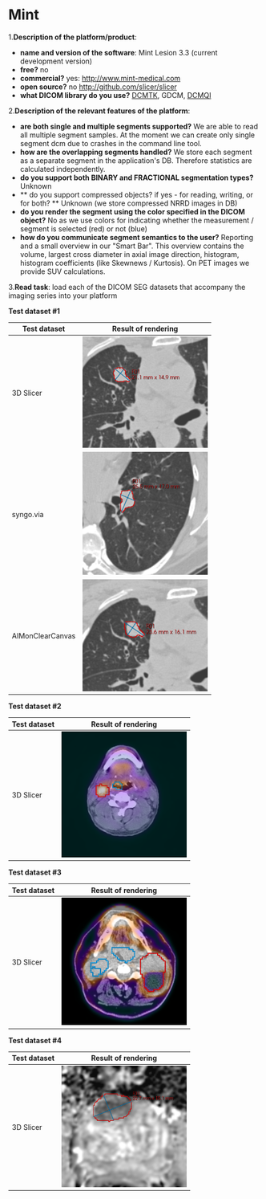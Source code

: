 # Mint

1.**Description of the platform/product**:
 * **name and version of the software**: Mint Lesion 3.3 (current development version)
 * **free?** no
 * **commercial?** yes: http://www.mint-medical.com
 * **open source?** no http://github.com/slicer/slicer
 * **what DICOM library do you use?** [DCMTK](http://dcmtk.org), GDCM, [DCMQI](http://github.com/qiicr/dcmqi)

2.**Description of the relevant features of the platform**: 
 * **are both single and multiple segments supported?** We are able to read all multiple segment samples. At the moment we can create only single segment dcm due to crashes in the command line tool.
 * **how are the overlapping segments handled?** We store each segment as a separate segment in the application's DB. Therefore statistics are calculated independently.
* **do you support both BINARY and FRACTIONAL segmentation types?**
Unknown
* ** do you support compressed objects? if yes - for reading, writing, or for both? **
Unknown (we store compressed NRRD images in DB)
* **do you render the segment using the color specified in the DICOM object?**
No as we use colors for indicating whether the measurement / segment is selected (red) or not (blue)
* **how do you communicate segment semantics to the user?**
Reporting and a small overview in our "Smart Bar". This overview contains the volume, largest cross diameter in axial image direction, histogram, histogram coefficients (like Skewnews / Kurtosis). On PET images we provide SUV calculations.

3.**Read task**: load each of the DICOM SEG datasets that accompany the imaging series into your platform

**Test dataset #1**

| Test dataset | Result of rendering |
| -- | -- |
| 3D Slicer | <img src="./mint/TD1_3DSlicer.png" width=250> |
| syngo.via | <img src="./mint/TD1_syngovia.png" width=250> |
| AIMonClearCanvas| <img src="./mint/TD1_AIMonClearCanvas.png" width=250> |

**Test dataset #2**

| Test dataset | Result of rendering |
| -- | -- |
| 3D Slicer | <img src="./mint/TD2_3DSlicer.png" width=250> |

**Test dataset #3**

| Test dataset | Result of rendering |
| -- | -- |
| 3D Slicer | <img src="./mint/TD3_3DSlicer.png" width=250> |

**Test dataset #4**

| Test dataset | Result of rendering |
| -- | -- |
| 3D Slicer | <img src="./mint/TD4_3DSlicer.png" width=250> |
